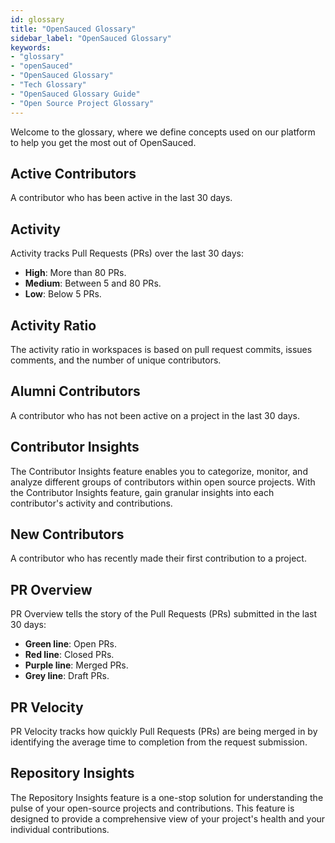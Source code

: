 ```yaml
---
id: glossary
title: "OpenSauced Glossary"
sidebar_label: "OpenSauced Glossary"
keywords: 
- "glossary" 
- "openSauced" 
- "OpenSauced Glossary" 
- "Tech Glossary" 
- "OpenSauced Glossary Guide" 
- "Open Source Project Glossary" 
---
```


Welcome to the glossary, where we define concepts used on our platform to help you get the most out of OpenSauced.

## Active Contributors

A contributor who has been active in the last 30 days.

## Activity

Activity tracks Pull Requests (PRs) over the last 30 days:

- **High**: More than 80 PRs.
- **Medium**: Between 5 and 80 PRs.
- **Low**: Below 5 PRs.

## Activity Ratio

The activity ratio in workspaces is based on pull request commits, issues comments, and the number of unique contributors.

## Alumni Contributors

A contributor who has not been active on a project in the last 30 days.

## Contributor Insights 

The Contributor Insights feature enables you to categorize, monitor, and analyze different groups of contributors within open source projects. With the Contributor Insights feature, gain granular insights into each contributor's activity and contributions.

## New Contributors

A contributor who has recently made their first contribution to a project.

## PR Overview

PR Overview tells the story of the Pull Requests (PRs) submitted in the last 30 days:

- **Green line**: Open PRs.
- **Red line**: Closed PRs.
- **Purple line**: Merged PRs.
- **Grey line**: Draft PRs.

## PR Velocity

PR Velocity tracks how quickly Pull Requests (PRs) are being merged in by identifying the average time to completion from the request submission.

## Repository Insights

The Repository Insights feature is a one-stop solution for understanding the pulse of your open-source projects and contributions. This feature is designed to provide a comprehensive view of your project's health and your individual contributions.